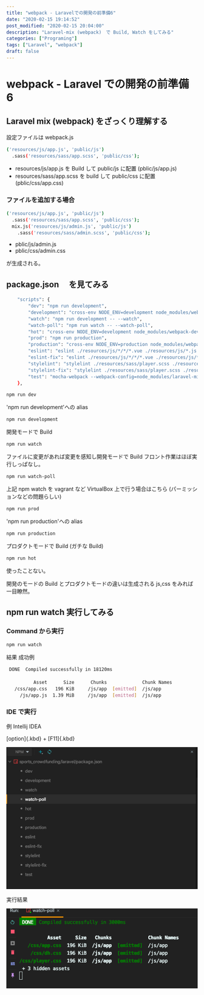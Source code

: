 ```yaml
---
title: "webpack - Laravelでの開発の前準備6"
date: "2020-02-15 19:14:52"
post_modified: "2020-02-15 20:04:00"
description: "Laravel-mix (webpack)　で Build, Watch をしてみる"
categories: ["Programing"]
tags: ["Laravel", "webpack"]
draft: false
---
```


# webpack - Laravel での開発の前準備 6

## Laravel mix (webpack) をざっくり理解する

設定ファイルは webpack.js

```bash
('resources/js/app.js', 'public/js')
  .sass('resources/sass/app.scss', 'public/css');
```

- resources/js/app.js を Build して public/js に配置
  (pblic/js/app.js)
- resources/sass/app.scss を build して public/css に配置
  (pblic/css/app.css)

### ファイルを追加する場合

```bash
('resources/js/app.js', 'public/js')
  .sass('resources/sass/app.scss', 'public/css');
  mix.js('resources/js/admin.js', 'public/js')
    .sass('resources/sass/admin.scss', 'public/css');
```

- pblic/js/admin.js
- pblic/css/admin.css

が生成される。

## package.json 　を見てみる

```bash
    "scripts": {
        "dev": "npm run development",
        "development": "cross-env NODE_ENV=development node_modules/webpack/bin/webpack.js --progress --hide-modules --config=node_modules/laravel-mix/setup/webpack.config.js",
        "watch": "npm run development -- --watch",
        "watch-poll": "npm run watch -- --watch-poll",
        "hot": "cross-env NODE_ENV=development node_modules/webpack-dev-server/bin/webpack-dev-server.js --inline --hot --config=node_modules/laravel-mix/setup/webpack.config.js",
        "prod": "npm run production",
        "production": "cross-env NODE_ENV=production node_modules/webpack/bin/webpack.js --no-progress --hide-modules --config=node_modules/laravel-mix/setup/webpack.config.js",
        "eslint": "eslint ./resources/js/*/*/*.vue ./resources/js/*.js ./resources/js/*/*.vue ",
        "eslint-fix": "eslint ./resources/js/*/*/*.vue ./resources/js/*.js ./resources/js/*/*.vue --fix",
        "stylelint": "stylelint ./resources/sass/player.scss ./resources/sass/admin.scss",
        "stylelint-fix": "stylelint ./resources/sass/player.scss ./resources/sass/admin.scss --fix",
        "test": "mocha-webpack --webpack-config=node_modules/laravel-mix/setup/webpack.config.js --require tests/Javascript/setup.js tests/Javascript/**/*.spec.js"
    },
```

```bash
npm run dev
```

'npm run development'への alias

```bash
npm run development
```

開発モードで Build

```bash
npm run watch
```

ファイルに変更があれば変更を感知し開発モードで Build
フロント作業はほぼ実行しっぱなし。

```bash
npm run watch-poll
```

上記 npm watch を vagrant など VirtualBox 上で行う場合はこちら
(パーミッションなどの問題らしい)

```bash
npm run prod
```

'npm run production'への alias

```bash
npm run production
```

プロダクトモードで Build
(ガチな Build)

```bash
npm run hot
```

使ったことない。

開発のモードの Build とプロダクトモードの違いは生成される js,css をみれば一目瞭然。

## npm run watch 実行してみる

### Command から実行

```bash
npm run watch
```

結果 成功例

```bash
 DONE  Compiled successfully in 18120ms                                                                                                                                                                                         19:02:47

          Asset      Size      Chunks             Chunk Names
   /css/app.css   196 KiB     /js/app  [emitted]  /js/app
     /js/app.js  1.39 MiB     /js/app  [emitted]  /js/app
```

### IDE で実行

例 Intellij IDEA

[option]{.kbd} + [F11]{.kbd}

![](images/Screen-Shot-2020-02-15-at-19.08.22.png)

実行結果

![](images/Screen-Shot-2020-02-15-at-19.07.26.png)
